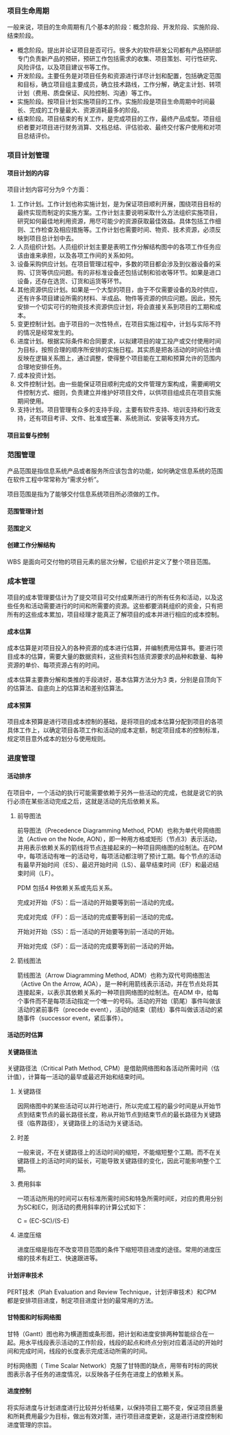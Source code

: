 ### 项目生命周期

一般来说，项目的生命周期有几个基本的阶段：概念阶段、开发阶段、实施阶段、结束阶段。

- 概念阶段。提出并论证项目是否可行。很多大的软件研发公司都有产品预研部专门负责新产品的预研，预研工作包括需求的收集、项目策划、可行性研究、风险评估，以及项目建议书等工作。
- 开发阶段。主要任务是对项目任务和资源进行详尽计划和配置，包括确定范围和目标，确立项目组主要成员，确立技术路线，工作分解，确定主计划、转项计划（费用、质盘保证、风险控制、沟通）等工作。
- 实施阶段。按项目计划实施项目的工作。实施阶段是项目生命周期中时间最长、完成的工作量最大、资源消耗最多的阶段。
- 结束阶段。项目结束的有关工作，是完成项目的工作，最终产品成型。项目组织者要对项目进行财务消算、文档总结、评估验收、最终交付客户使用和对项目总结评价。

### 项目计划管理

#### 项目计划的内容

项目计划内容可分为9 个方面：
1. 工作计划。工作计划也称实施计划，是为保证项目顺利开展，围绕项目目标的最终实现而制定的实施方案。工作计划主要说明采取什么方法组织实施项目，研究如何最佳地利用资源，用尽可能少的资源获取最佳效益。具体包括工作细则、工作检查及相应措施等。工作计划也需要时间、物资、技术资源，必须反映到项目总计划中去。
2. 人员组织计划。人员组织计划主要是表明工作分解结构图中的各项工作任务应该由谁来承担，以及各项工作间的关系如何。
3. 设备采购供应计划。在项目管理过程中，多数的项目都会涉及到仪器设备的采购、订货等供应问题。有的非标准设备还包括试制和验收等环节。如果是进口设备，还存在选货、订货和运货等环节。
4. 其他资源供应计划。如果是一个大型的项目，由于不仅需要设备的及时供应，还有许多项目建设所需的材料、半成品、物件等资源的供应问题。因此，预先安排一个切实可行的物资技术资源供应计划，将会直接关系到项目的工期和成本。
5. 变更控制计划。由于项目的一次性特点，在项目实施过程中，计划与实际不符的情况是经常发生的。
6. 进度计划。根据实际条件和合同要求，以拟建项目的竣工投产或交付使用时间为目标，按照合理的顺序所安排的实施日程。其实质是把各活动的时间估计值反映在逻辑关系图上，通过调整，使得整个项目能在工期和预算允许的范围内合理地安排任务。
7. 成本投资计划。
8. 文件控制计划。由一些能保证项目顺利完成的文件管理方案构成，需要阐明文件控制方式、细则，负责建立并维护好项目文件，以供项目组成员在项目实施期间使用。
9. 支持计划。项目管理有众多的支持手段，主要有软件支持、培训支持和行政支持，还有项目考评、文件、批准或签署、系统测试、安装等支持方式。

#### 项目监督与控制



### 范围管理

产品范围是指信息系统产品或者服务所应该包含的功能，如何确定信息系统的范围在软件工程中常常称为“需求分析”。

项目范围是指为了能够交付信息系统项目所必须做的工作。

#### 范围管理计划

#### 范围定义

#### 创建工作分解结构

WBS 是面向可交付物的项目元素的层次分解，它组织并定义了整个项目范围。


### 成本管理

项目的成本管理要估计为了提交项目可交付成果所进行的所有任务和活动，以及这些任务和活动需要进行的时间和所需要的资源。这些都要消耗组织的资金，只有把所有的这些成本累加，项目经理才能真正了解项目的成本并进行相应的成本控制。

#### 成本估算

成本估算是对项目投入的各种资源的成本进行估算，并编制费用估算书。要进行项目成本的估算，需要大量的数据资料，这些资料包括资源要求的品种和数量、每种资源的单价、每项资源占有的时间。

成本估算主要靠分解和类推的手段进好，基本估算方法分为3 类，分别是自顶向下的估算法、自底向上的估算法和差别估算法。

#### 成本预算

项目成本预算是进行项目成本控制的基础，是将项目的成本估算分配到项目的各项具体工作上，以确定项目各项工作和活动的成本定额，制定项目成本的控制标准，规定项目意外成本的划分与使用规则。

### 进度管理

#### 活动排序

在项目中，一个活动的执行可能需要依赖于另外一些活动的完成，也就是说它的执行必须在某些活动完成之后，这就是活动的先后依赖关系。

1. 前导图法

    前导图法（Precedence Diagramming Method, PDM）也称为单代号网络图法（Active on the Node, AON），即一种用方格或矩形（节点3）表示活动，并用表示依赖关系的箭线将节点连接起来的一种项目网络图的绘制法。在PDM 中，每项活动有唯一的活动号，每项活动都注明了预计工期。每个节点的活动有最早开始时间（ES）、最迟开始时间（LS）、最早结束时间（EF）和最迟结束时间（LF）。

    PDM 包括4 种依赖关系或先后关系。

    完成对开始（FS）：后一活动的开始要等到前一活动的完成。

    完成对完成（FF）：后一活动的完成要等到前一活动的完成。

    开始对开始（SS）：后一活动的开始要等到前一活动的开始。

    开始对完成（SF）：后一活动的完成要等到前一活动的开始。

2. 箭线图法

    箭线图法（Arrow Diagramming Method, ADM）也称为双代号网络图法（Active On the Arrow, AOA），是一种利用箭线表示活动，并在节点处将其连接起来，以表示其依赖关系的一种项目网络图的绘制法。在ADM 中，给每个事件而不是每项活动指定一个唯一的号码。活动的开始（箭尾）事件叫做该活动的紧前事件（precede event），活动的结束（箭线）事件叫做该活动的紧随事件（successor event，紧后事件）。

#### 活动历时估算

#### 关键路径法

关键路径法（Critical Path Method, CPM）是借助网络图和各活动所需时间（估计值），计算每一活动的最早或最迟开始和结束时间。

1. 关键路径

    因网络图中的某些活动可以并行地进行，所以完成工程的最少时间是从开始节点到结束节点的最长路径长度，称从开始节点到结束节点的最长路径为关键路径（临界路径），关键路径上的活动为关键活动。

 2. 时差

    一般来说，不在关键路径上的活动时间的缩短，不能缩短整个工期。而不在关键路径上的活动时间的延长，可能导致关键路径的变化，因此可能影响整个工期。   

3. 费用斜率

    一项活动所用的时间可以有标准所需时间S和特急所需时间E，对应的费用分别为SC和EC，则活动的费用斜率的计算公式如下：
    
    C = (EC-SC)/(S-E)

4. 进度压缩

    进度压缩是指在不改变项目范围的条件下缩短项目进度的途径。常用的进度压缩的技术有赶工、快速跟进等。

#### 计划评审技术

PERT技术（Plah Evaluation and Review Technique，计划评审技术）和CPM 都是安排项目进度，制定项目进度计划的最常用的方法。

#### 甘特图和时标网络图

甘特（Gantt）图也称为横道图或条形图，把计划和进度安排两种暂能综合在一起。用水平线段表示活动的工作阶段，线段的起点和终点分别对应着活动的开始时间和完成时间，线段的长度表示完成活动所需的时间。

时标网络图（ Time Scalar Network）克服了甘特图的缺点，用带有时标的网状图表示各子任务的进度情况，以反映各子任务在进度上的依赖关系。

#### 进度控制

将实际进度与计划进度进行比较并分析结果，以保持项目工期不变，保证项目质量和所耗费用最少为目标，做出有效对策，进行项目进度更新，这是进行进度控制和进度管理的宗旨。

